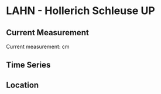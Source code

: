 # LAHN - Hollerich Schleuse UP

## Current Measurement

Current measurement: <Value topic="rivers/pegel-online/LAHN/Hollerich Schleuse UP/measurementValue"/> cm

## Time Series

<TimeSeries topic="rivers/pegel-online/LAHN/Hollerich Schleuse UP/measurementValue" period="week" />

## Location

<WorldMap>
  <Marker lat="50.30456796313614" lon="7.833096531229734" labelTopic="rivers/pegel-online/LAHN/Hollerich Schleuse UP" />
</WorldMap>
